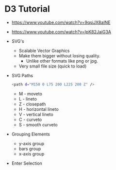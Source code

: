 # D3 Tutorial

* <https://www.youtube.com/watch?v=9qsiJX8aINE>
* <https://www.youtube.com/watch?v=IpK82JaiG3A>
* SVG's
  * Scalable Vector Graphics
  * Make them bigger without losing quality.
    * Unlike other formats like png or jpg.
  * Very small file size (quick to load)
* SVG Paths
  
  ```bash
  <path d="M150 0 L75 200 L225 200 Z" />
  ```

  * M - moveto
  * L - lineto
  * Z - closepath
  * H - horizontal lineto
  * V - vertical lineto
  * C - curveto
  * S - smooth curveto

* Grouping Elements
  * y-axis group
  * bars group
  * x-axis group
* Enter Selection
